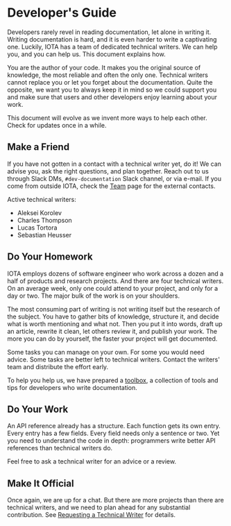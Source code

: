 # Developer's Guide

Developers rarely revel in reading documentation, let alone in writing it. Writing documentation is hard, and it is even harder to write a captivating one. Luckily, IOTA has a team of dedicated technical writers. We can help you, and you can help us. This document explains how.

You are the author of your code. It makes you the original source of knowledge, the most reliable and often the only one. Technical writers cannot replace you or let you forget about the documentation. Quite the opposite, we want you to always keep it in mind so we could support you and make sure that users and other developers enjoy learning about your work.

This document will evolve as we invent more ways to help each other. Check for updates once in a while.

## Make a Friend

If you have not gotten in a contact with a technical writer yet, do it! We can advise you, ask the right questions, and plan together. Reach out to us through Slack DMs, `#dev-documentation` Slack channel, or via e-mail. If you come from outside IOTA, check the [Team](https://docs.iota.org/team) page for the external contacts.

Active technical writers:

- Aleksei Korolev
- Charles Thompson
- Lucas Tortora
- Sebastian Heusser

## Do Your Homework

IOTA employs dozens of software engineer who work across a dozen and a half of products and research projects. And there are four technical writers. On an average week, only one could attend to your project, and only for a day or two. The major bulk of the work is on your shoulders.

The most consuming part of writing is not writing itself but the research of the subject. You have to gather bits of knowledge, structure it, and decide what is worth mentioning and what not. Then you put it into words, draft up an article, rewrite it clean, let others review it, and publish your work. The more you can do by yourself, the faster your project will get documented.

Some tasks you can manage on your own. For some you would need advice. Some tasks are better left to technical writers. Contact the writers' team and distribute the effort early.

To help you help us, we have prepared a [toolbox](./toolbox/toolbox.md), a collection of tools and tips for developers who write documentation.

## Do Your Work

An API reference already has a structure. Each function gets its own entry. Every entry has a few fields. Every field needs only a sentence or two. Yet you need to understand the code in depth: programmers write better API references than technical writers do.

Feel free to ask a technical writer for an advice or a review. 

## Make It Official

Once again, we are up for a chat. But there are more projects than there are technical writers, and we need to plan ahead for any substantial contribution. See [Requesting a Technical Writer](./request_tw.md) for details.